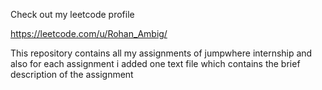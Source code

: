 Check out my leetcode profile

https://leetcode.com/u/Rohan_Ambig/


This repository contains all my assignments of jumpwhere internship and also for each assignment i added one text file which contains the brief description of the assignment

